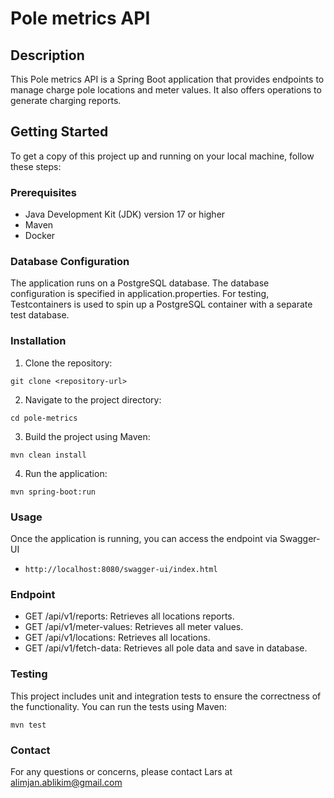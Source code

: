 # Pole metrics API

## Description
This Pole metrics API is a Spring Boot application that provides endpoints to manage charge pole locations and meter values. It also offers operations to generate charging reports.
## Getting Started
To get a copy of this project up and running on your local machine, follow these steps:

### Prerequisites
- Java Development Kit (JDK) version 17 or higher
- Maven
- Docker

### Database Configuration
The application runs on a PostgreSQL database. The database configuration is specified in application.properties. For testing, Testcontainers is used to spin up a PostgreSQL container with a separate test database.

### Installation
1. Clone the repository:
````text
git clone <repository-url>
````
2. Navigate to the project directory:
````text
cd pole-metrics
````
3. Build the project using Maven:
````text
mvn clean install
````
4. Run the application:
````text
mvn spring-boot:run
````

### Usage
Once the application is running, you can access the endpoint via Swagger-UI 
- `http://localhost:8080/swagger-ui/index.html`

### Endpoint
- GET /api/v1/reports: Retrieves all locations reports.
- GET /api/v1/meter-values: Retrieves all meter values.
- GET /api/v1/locations: Retrieves all locations.
- GET /api/v1/fetch-data: Retrieves all pole data and save in database.


### Testing
This project includes unit and integration tests to ensure the correctness of the functionality. You can run the tests using Maven:
````text
mvn test
````

### Contact
For any questions or concerns, please contact Lars at alimjan.ablikim@gmail.com



